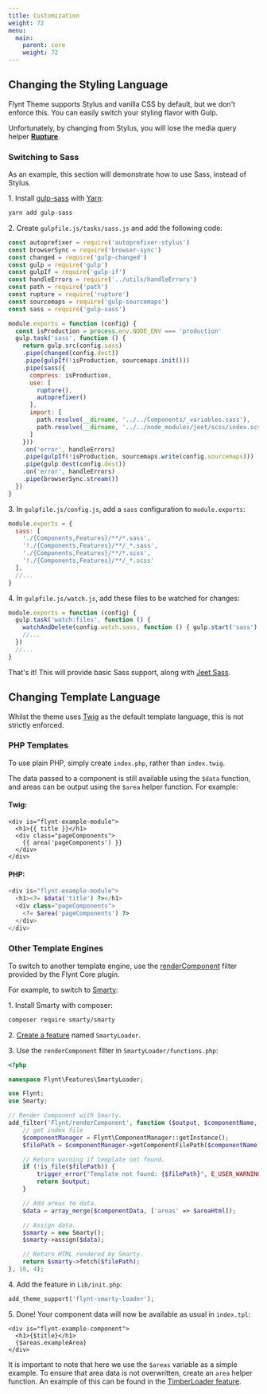 ```yaml
---
title: Customization
weight: 72
menu:
  main:
    parent: core
    weight: 72
---
```



## Changing the Styling Language

Flynt Theme supports Stylus and vanilla CSS by default, but we don't enforce this. You can easily switch your styling flavor with Gulp.

Unfortunately, by changing from Stylus, you will lose the media query helper **[Rupture](https://github.com/jescalan/rupture)**.

### Switching to Sass
As an example, this section will demonstrate how to use Sass, instead of Stylus.

1\. Install [gulp-sass](https://www.npmjs.com/package/gulp-sass) with [Yarn](https://yarnpkg.com/en/):

```bash
yarn add gulp-sass
```

2\. Create `gulpfile.js/tasks/sass.js` and add the following code:

```js
const autoprefixer = require('autoprefixer-stylus')
const browserSync = require('browser-sync')
const changed = require('gulp-changed')
const gulp = require('gulp')
const gulpIf = require('gulp-if')
const handleErrors = require('../utils/handleErrors')
const path = require('path')
const rupture = require('rupture')
const sourcemaps = require('gulp-sourcemaps')
const sass = require('gulp-sass')

module.exports = function (config) {
  const isProduction = process.env.NODE_ENV === 'production'
  gulp.task('sass', function () {
    return gulp.src(config.sass)
    .pipe(changed(config.dest))
    .pipe(gulpIf(!isProduction, sourcemaps.init()))
    .pipe(sass({
      compress: isProduction,
      use: [
        rupture(),
        autoprefixer()
      ],
      import: [
        path.resolve(__dirname, '../../Components/_variables.sass'),
        path.resolve(__dirname, '../../node_modules/jeet/scss/index.scss')
      ]
    }))
    .on('error', handleErrors)
    .pipe(gulpIf(!isProduction, sourcemaps.write(config.sourcemaps)))
    .pipe(gulp.dest(config.dest))
    .on('error', handleErrors)
    .pipe(browserSync.stream())
  })
}
```

3\. In `gulpfile.js/config.js`, add a `sass` configuration to `module.exports`:

```js
module.exports = {
  sass: [
    './{Components,Features}/**/*.sass',
    '!./{Components,Features}/**/_*.sass',
    './{Components,Features}/**/*.scss',
    '!./{Components,Features}/**/_*.scss'
  ],
  //...
}
```

4\. In `gulpfile.js/watch.js`, add these files to be watched for changes:

```js
module.exports = function (config) {
  gulp.task('watch:files', function () {
    watchAndDelete(config.watch.sass, function () { gulp.start('sass') }, config.dest)
    //...
  })
  //...
}
```

That's it! This will provide basic Sass support, along with [Jeet Sass](http://jeet.gs/).

## Changing Template Language

Whilst the theme uses [Twig](twig.sensiolabs.org) as the default template language, this is not strictly enforced.

### PHP Templates
To use plain PHP, simply create `index.php`, rather than `index.twig`.

The data passed to a component is still available using the `$data` function, and areas can be output using the `$area` helper function. For example:

#### Twig:
```twig
<div is="flynt-example-module">
  <h1>{{ title }}</h1>
  <div class="pageComponents">
    {{ area('pageComponents') }}
  </div>
</div>
```

#### PHP:
```php
<div is="flynt-example-module">
  <h1><?= $data('title') ?></h1>
  <div class="pageComponents">
    <?= $area('pageComponents') ?>
  </div>
</div>
```

### Other Template Engines
To switch to another template engine, use the [renderComponent](/guide/core/api/#flynt-rendercomponent) filter provided by the Flynt Core plugin.

For example, to switch to [Smarty](http://www.smarty.net/):

1\. Install Smarty with composer:

```bash
composer require smarty/smarty
```

2\. [Create a feature](/guide/features/creating-features) named `SmartyLoader`.

3\. Use the `renderComponent` filter in `SmartyLoader/functions.php`:

```php
<?php

namespace Flynt\Features\SmartyLoader;

use Flynt;
use Smarty;

// Render Component with Smarty.
add_filter('Flynt/renderComponent', function ($output, $componentName, $componentData, $areaHtml) {
    // get index file
    $componentManager = Flynt\ComponentManager::getInstance();
    $filePath = $componentManager->getComponentFilePath($componentName, 'index.tpl');

    // Return warning if template not found.
    if (!is_file($filePath)) {
        trigger_error("Template not found: {$filePath}", E_USER_WARNING);
        return $output;
    }

    // Add areas to data.
    $data = array_merge($componentData, ['areas' => $areaHtml]);

    // Assign data.
    $smarty = new Smarty();
    $smarty->assign($data);

    // Return HTML rendered by Smarty.
    return $smarty->fetch($filePath);
}, 10, 4);

```

4\. Add the feature in `Lib/init.php`:

```php
add_theme_support('flynt-smarty-loader');
```

5\. Done! Your component data will now be available as usual in `index.tpl`:

```
<div is="flynt-example-component">
  <h1>{$title}</h1>
  {$areas.exampleArea}
</div>
```

It is important to note that here we use the `$areas` variable as a simple example. To ensure that area data is not overwritten, create an `area` helper function. An example of this can be found in the [TimberLoader feature](https://github.com/flyntwp/flynt-starter-theme/blob/master/Features/TimberLoader/functions.php).
